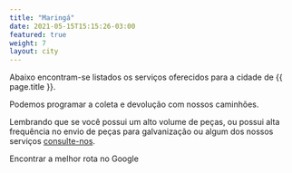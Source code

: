```yaml
---
title: "Maringá"
date: 2021-05-15T15:15:26-03:00
featured: true
weight: 7
layout: city
---
```


Abaixo encontram-se listados os serviços oferecidos para a cidade de {{ page.title }}.

Podemos programar a coleta e devolução com nossos caminhões.

Lembrando que se você possui um alto volume de peças, ou possui alta frequência no envio de peças para galvanização ou algum dos nossos serviços [consulte-nos](/contato). 

<a href="https://maps.google.com/maps?ll=-23.28666,-51.208882&z=13&t=m&hl=pt&gl=US&mapclient=embed&cid=6986290246502533270" class="button" style="text-decoration:none">Encontrar a melhor rota no Google</a>